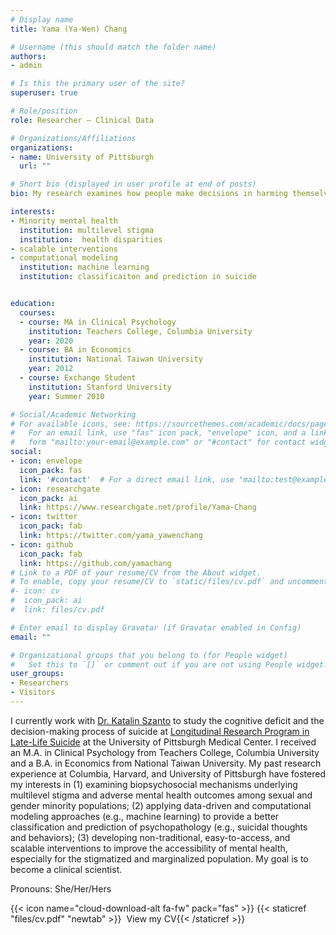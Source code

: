 ```yaml
---
# Display name
title: Yama (Ya-Wen) Chang

# Username (this should match the folder name)
authors:
- admin

# Is this the primary user of the site?
superuser: true

# Role/position
role: Researcher – Clinical Data

# Organizations/Affiliations
organizations:
- name: University of Pittsburgh
  url: ""

# Short bio (displayed in user profile at end of posts)
bio: My research examines how people make decisions in harming themselves, especially among minority population (e.g., LGBTQ youth).

interests:
- Minority mental health
  institution: multilevel stigma
  institution:  health disparities
- scalable interventions
- computational modeling
  institution: machine learning
  institution: classificaiton and prediction in suicide


education:
  courses:
  - course: MA in Clinical Psychology
    institution: Teachers College, Columbia University
    year: 2020
  - course: BA in Economics
    institution: National Taiwan University
    year: 2012
  - course: Exchange Student
    institution: Stanford University
    year: Summer 2010

# Social/Academic Networking
# For available icons, see: https://sourcethemes.com/academic/docs/page-builder/#icons
#   For an email link, use "fas" icon pack, "envelope" icon, and a link in the
#   form "mailto:your-email@example.com" or "#contact" for contact widget.
social:
- icon: envelope
  icon_pack: fas
  link: '#contact'  # For a direct email link, use "mailto:test@example.org".
- icon: researchgate
  icon_pack: ai
  link: https://www.researchgate.net/profile/Yama-Chang
- icon: twitter
  icon_pack: fab
  link: https://twitter.com/yama_yawenchang
- icon: github
  icon_pack: fab
  link: https://github.com/yamachang
# Link to a PDF of your resume/CV from the About widget.
# To enable, copy your resume/CV to `static/files/cv.pdf` and uncomment the lines below.
#- icon: cv
#  icon_pack: ai
#  link: files/cv.pdf

# Enter email to display Gravatar (if Gravatar enabled in Config)
email: ""

# Organizational groups that you belong to (for People widget)
#   Set this to `[]` or comment out if you are not using People widget.
user_groups:
- Researchers
- Visitors
---
```


I currently work with [Dr. Katalin Szanto](https://scholar.google.com/citations?user=nI_gSnIAAAAJ&hl=en) to study the cognitive deficit and the decision-making process of suicide at [Longitudinal Research Program in Late-Life Suicide](http://gsuicide.pitt.edu/) at the University of Pittsburgh Medical Center. I received an M.A. in Clinical Psychology from Teachers College, Columbia University and a B.A. in Economics from National Taiwan University. My past research experience at Columbia, Harvard, and University of Pittsburgh have fostered my interests in (1) examining biopsychosocial mechanisms underlying multilevel stigma and adverse mental health outcomes among sexual and gender minority populations; (2) applying data-driven and computational modeling approaches (e.g., machine learning) to provide a better classification and prediction of psychopathology (e.g., suicidal thoughts and behaviors); (3) developing non-traditional, easy-to-access, and scalable interventions to improve the accessibility of mental health, especially for the stigmatized and marginalized population. My goal is to become a clinical scientist.

Pronouns: She/Her/Hers

{{< icon name="cloud-download-alt fa-fw" pack="fas" >}} {{< staticref "files/cv.pdf" "newtab" >}}&nbsp; View my CV{{< /staticref >}}
